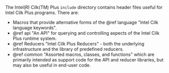 <!--    Copyright (C) 2009-2018 Intel Corporation.  All Rights Reserved.

        The source code contained or described herein and all documents related
        to the source code ("Material") are owned by Intel Corporation or its
        suppliers or licensors.  Title to the Material remains with Intel
        Corporation or its suppliers and licensors.  The Material is protected
        by worldwide copyright laws and treaty provisions.  No part of the
        Material may be used, copied, reproduced, modified, published, uploaded,
        posted, transmitted, distributed, or disclosed in any way without
        Intel's prior express written permission.

        No license under any patent, copyright, trade secret or other
        intellectual property right is granted to or conferred upon you by
        disclosure or delivery of the Materials, either expressly, by
        implication, inducement, estoppel or otherwise.  Any license under such
        intellectual property rights must be express and approved by Intel in
        writing.  
-->

The Intel(R) Cilk(TM) Plus `include` directory contains header files useful for Intel Cilk Plus programs.
There are:

*   Macros that provide alternative forms of the 
    @ref language "Intel Cilk language keywords".
*   @ref api "An API" for querying and controlling aspects of the Intel Cilk Plus runtime
    system.
*   @ref Reducers "Intel Cilk Plus Reducers" - both the underlying infrastructure and the 
    library of predefined reducers.
*   @ref common "Assorted macros, classes, and functions" which are primarily
    intended as support code for the API and reducer libraries, but may also  be useful in end-user code.
